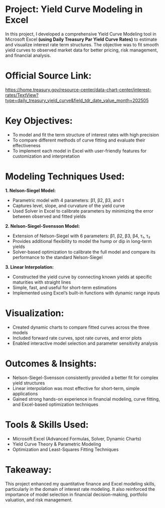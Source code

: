 # Project: Yield Curve Modeling in Excel

In this project, I developed a comprehensive Yield Curve Modeling tool in Microsoft Excel **(using Daily Treasury Par Yield Curve Rates)** to estimate and visualize interest rate term structures. The objective was to fit smooth yield curves to observed market data for better pricing, risk management, and financial analysis.

# Official Source Link:
https://home.treasury.gov/resource-center/data-chart-center/interest-rates/TextView?type=daily_treasury_yield_curve&field_tdr_date_value_month=202505

#  Key Objectives:
- To model and fit the term structure of interest rates with high precision
- To compare different methods of curve fitting and evaluate their effectiveness
- To implement each model in Excel with user-friendly features for customization and interpretation

# Modeling Techniques Used:

**1.  Nelson-Siegel Model:**
- Parametric model with 4 parameters: β1, β2, β3, and τ
- Captures level, slope, and curvature of the yield curve
- Used Solver in Excel to calibrate parameters by minimizing the error between observed and fitted yields

**2. Nelson-Siegel-Svensson Model:**
- Extension of Nelson-Siegel with 6 parameters: β1, β2, β3, β4, τ₁, τ₂
- Provides additional flexibility to model the hump or dip in long-term yields
- Solver-based optimization to calibrate the full model and compare its performance to the standard Nelson-Siegel

**3. Linear Interpolation:**
- Constructed the yield curve by connecting known yields at specific maturities with straight lines
- Simple, fast, and useful for short-term estimations
- Implemented using Excel’s built-in functions with dynamic range inputs

# Visualization:
- Created dynamic charts to compare fitted curves across the three models
- Included forward rate curves, spot rate curves, and error plots
- Enabled interactive model selection and parameter sensitivity analysis

# Outcomes & Insights:
- Nelson-Siegel-Svensson consistently provided a better fit for complex yield structures
- Linear interpolation was most effective for short-term, simple applications
- Gained strong hands-on experience in financial modeling, curve fitting, and Excel-based optimization techniques

# Tools & Skills Used:
- Microsoft Excel (Advanced Formulas, Solver, Dynamic Charts)
- Yield Curve Theory & Parametric Modeling
- Optimization and Least-Squares Fitting Techniques

# Takeaway:
This project enhanced my quantitative finance and Excel modeling skills, particularly in the domain of interest rate modeling. It also reinforced the importance of model selection in financial decision-making, portfolio valuation, and risk management.
